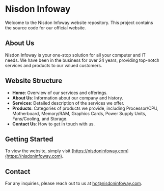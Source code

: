 # Nisdon Infoway

Welcome to the Nisdon Infoway website repository. This project contains the source code for our official website.

## About Us

Nisdon Infoway is your one-stop solution for all your computer and IT needs. We have been in the business for over 24 years, providing top-notch services and products to our valued customers.

## Website Structure

- **Home**: Overview of our services and offerings.
- **About Us**: Information about our company and history.
- **Services**: Detailed description of the services we offer.
- **Products**: Categories of products we provide, including Processor/CPU, Motherboard, Memory/RAM, Graphics Cards, Power Supply Units, Fans/Cooling, and Storage.
- **Contact Us**: How to get in touch with us.

## Getting Started

To view the website, simply visit [https://nisdoninfoway.com](https://nisdoninfoway.com).

## Contact

For any inquiries, please reach out to us at ho@nisdoninfoway.com.
